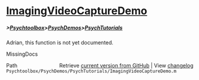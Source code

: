 # [ImagingVideoCaptureDemo](ImagingVideoCaptureDemo)
##### >[Psychtoolbox](Psychtoolbox)>[PsychDemos](PsychDemos)>[PsychTutorials](PsychTutorials)

Adrian, this function is not yet documented.


 MissingDocs



<div class="code_header" style="text-align:right;">
  <span style="float:left;">Path&nbsp;&nbsp;</span> <span class="counter">Retrieve <a href=
  "https://raw.github.com/Psychtoolbox-3/Psychtoolbox-3/beta/Psychtoolbox/PsychDemos/PsychTutorials/ImagingVideoCaptureDemo.m">current version from GitHub</a> | View <a href=
  "https://github.com/Psychtoolbox-3/Psychtoolbox-3/commits/beta/Psychtoolbox/PsychDemos/PsychTutorials/ImagingVideoCaptureDemo.m">changelog</a></span>
</div>
<div class="code">
  <code>Psychtoolbox/PsychDemos/PsychTutorials/ImagingVideoCaptureDemo.m</code>
</div>

